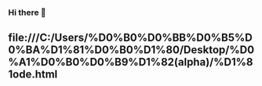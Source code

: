 ### Hi there 👋

## file:///C:/Users/%D0%B0%D0%BB%D0%B5%D0%BA%D1%81%D0%B0%D1%80/Desktop/%D0%A1%D0%B0%D0%B9%D1%82(alpha)/%D1%81ode.html

